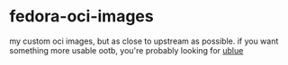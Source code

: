 # fedora-oci-images

my custom oci images, but as close to upstream as possible. if you want something more usable ootb, you're probably looking for [ublue](https://github.com/ublue-os)
